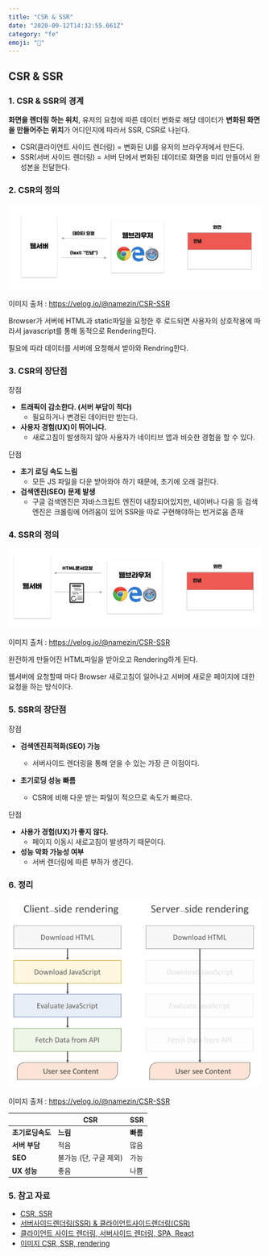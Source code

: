 ```yaml
---
title: "CSR & SSR"
date: "2020-09-12T14:32:55.661Z"
category: "fe"
emoji: ""
---
```


## CSR & SSR 

### 1. CSR & SSR의 경계

**화면을 렌더링 하는 위치**, 유저의 요청에 따른 데이터 변화로 해당 데이터가 **변화된 화면을 만들어주는 위치**가 어디인지에 따라서 SSR, CSR로 나뉜다.

- CSR(클라이언트 사이드 렌더링) = 변화된 UI를 유저의 브라우저에서 만든다.
- SSR(서버 사이드 렌더링) = 서버 단에서 변화된 데이터로 화면을 미리 만들어서 완성본을 전달한다.

### 2. CSR의 정의

![CSR](https://raw.githubusercontent.com/zhsks528/TIL/master/Resource/CSR.PNG)

이미지 출처 : https://velog.io/@namezin/CSR-SSR

Browser가 서버에 HTML과 static파일을 요청한 후 로드되면 사용자의 상호작용에 따라서 javascript를 통해 동적으로 Rendering한다. 

필요에 따라 데이터를 서버에 요청해서 받아와 Rendring한다.

### 3. CSR의 장단점

장점

- **트래픽이 감소한다. (서버 부담이 적다)**
  - 필요하거나 변경된 데이터만 받는다.
- **사용자 경험(UX)이 뛰어나다.**
  - 새로고침이 발생하지 않아 사용자가 네이티브 앱과 비슷한 경험을 할 수 있다.

단점

- **초기 로딩 속도 느림**
  - 모든 JS 파일을 다운 받아와야 하기 때문에, 초기에 오래 걸린다.
- **검색엔진(SEO) 문제 발생**
  - 구글 검색엔진은 자바스크립트 엔진이 내장되어있지만, 네이버나 다음 등 검색엔진은 크롤링에 어려움이 있어 SSR을 따로 구현해야하는 번거로움 존재

### 4. SSR의 정의

![SSR](https://raw.githubusercontent.com/zhsks528/TIL/master/Resource/SSR.PNG)

이미지 출처 : https://velog.io/@namezin/CSR-SSR

완전하게 만들어진 HTML파일을 받아오고 Rendering하게 된다.

웹서버에 요청할때 마다 Browser 새로고침이 일어나고 서버에 새로운 페이지에 대한 요청을 하는 방식이다.

### 5. SSR의 장단점

장점

- **검색엔진최적화(SEO) 가능**
  - 서버사이드 렌더링을 통해 얻을 수 있는 가장 큰 이점이다.

- **초기로딩 성능 빠름**
  - CSR에 비해 다운 받는 파일이 적으므로 속도가 빠르다.

단점

- **사용가 경험(UX)가 좋지 않다.**
  - 페이지 이동시 새로고침이 발생하기 때문이다.
- **성능 악화 가능성 여부**
  - 서버 렌더링에 따른 부하가 생긴다.

### 6. 정리

![CSR&SSR](https://raw.githubusercontent.com/zhsks528/TIL/master/Resource/CSR%26SSR.PNG)

이미지 출처 : https://velog.io/@namezin/CSR-SSR

|                  | **CSR**                | **SSR**  |
| ---------------- | ---------------------- | -------- |
| **초기로딩속도** | **느림**               | **빠름** |
| **서버 부담**    | 적음                   | 많음     |
| **SEO**          | 불가능 (단, 구글 제외) | 가능     |
| **UX 성능**      | 좋음                   | 나쁨     |

### 5. 참고 자료

- [CSR, SSR](https://velog.io/@namezin/CSR-SSR)
- [서버사이드렌더링(SSR) & 클라이언트사이드렌더링(CSR)](https://velog.io/@zansol/%ED%99%95%EC%9D%B8%ED%95%98%EA%B8%B0-%EC%84%9C%EB%B2%84%EC%82%AC%EC%9D%B4%EB%93%9C%EB%A0%8C%EB%8D%94%EB%A7%81SSR-%ED%81%B4%EB%9D%BC%EC%9D%B4%EC%96%B8%ED%8A%B8%EC%82%AC%EC%9D%B4%EB%93%9C%EB%A0%8C%EB%8D%94%EB%A7%81CSR)
- [클라이언트 사이드 렌더링, 서버사이드 렌더링, SPA, React](https://velog.io/@imacoolgirlyo/%ED%81%B4%EB%9D%BC%EC%9D%B4%EC%96%B8%ED%8A%B8-%EC%82%AC%EC%9D%B4%EB%93%9C-%EB%A0%8C%EB%8D%94%EB%A7%81-%EC%84%9C%EB%B2%84%EC%82%AC%EC%9D%B4%EB%93%9C-%EB%A0%8C%EB%8D%94%EB%A7%81-SPA-React)
- [이미지 CSR, SSR, rendering](https://velog.io/@namezin/CSR-SSR)